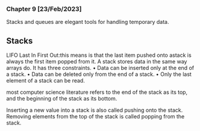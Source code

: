 ### Chapter 9 [23/Feb/2023] 

Stacks and queues are elegant tools for handling temporary data.

## Stacks
LIFO Last In First Out:this means is that the last item pushed onto astack is always the first item popped from it.
A stack stores data in the same way arrays do. It has three constraints.
• Data can be inserted only at the end of a stack.
• Data can be deleted only from the end of a stack.
• Only the last element of a stack can be read.

most computer science literature refers to the end of the stack as its top, and the beginning of the stack as its bottom.

Inserting a new value into a stack is also called pushing onto the stack.
Removing elements from the top of the stack is called popping from the stack.